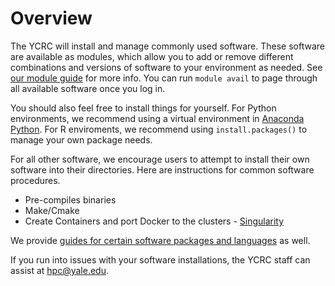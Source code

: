 # Overview

The YCRC will install and manage commonly used software. These software are available as modules, which allow you to add or remove different combinations and versions of software to your environment as needed. See [our module guide](modules) for more info. You can run `module avail` to page through all available software once you log in.

You should also feel free to install things for yourself. For Python environments, we recommend using a virtual environment in [Anaconda Python](guides/conda). For R enviroments, we recommend using `install.packages()` to manage your own package needs.

For all other software, we encourage users to attempt to install their own software into their directories. Here are instructions for common software procedures.

- Pre-compiles binaries
- Make/Cmake
- Create Containers and port Docker to the clusters - [Singularity](guides/singularity)

We provide [guides for certain software packages and languages](guides) as well.

If you run into issues with your software installations, the YCRC staff can assist at hpc@yale.edu.


